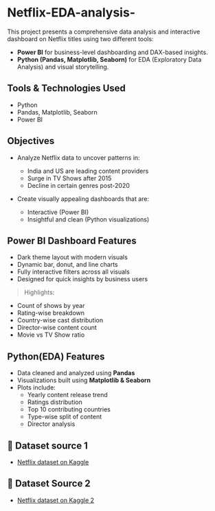# Netflix-EDA-analysis-
 
This project presents a comprehensive data analysis and interactive dashboard on Netflix titles using two different tools:

- **Power BI** for business-level dashboarding and DAX-based insights.
- **Python (Pandas, Matplotlib, Seaborn)** for EDA (Exploratory Data Analysis) and visual storytelling.
  
## Tools & Technologies Used

- Python
- Pandas, Matplotlib, Seaborn
- Power BI

## Objectives

- Analyze Netflix data to uncover patterns in:
  - India and US are leading content providers
  - Surge in TV Shows after 2015
  - Decline in certain genres post-2020

- Create visually appealing dashboards that are:
  - Interactive (Power BI)
  - Insightful and clean (Python visualizations)

## Power BI Dashboard Features

-  Dark theme layout with modern visuals  
-  Dynamic bar, donut, and line charts  
-  Fully interactive filters across all visuals  
-  Designed for quick insights by business users  

>  Highlights:
 - Count of shows by year  
 - Rating-wise breakdown  
 - Country-wise cast distribution  
 - Director-wise content count  
 - Movie vs TV Show ratio  

## Python(EDA) Features

- Data cleaned and analyzed using **Pandas**
- Visualizations built using **Matplotlib & Seaborn**
- Plots include:
  - Yearly content release trend
  - Ratings distribution
  - Top 10 contributing countries
  - Type-wise split of content
  - Director analysis
## 📁 Dataset source 1
- [Netflix dataset on Kaggle](https://www.kaggle.com/datasets/shivamb/netflix-shows)
## 📁 Dataset Source 2
- [Netflix dataset on Kaggle 2](https://www.kaggle.com/datasets/hassanraof/top10k-tmdb-movies-csv)
